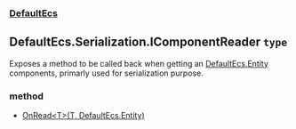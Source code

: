 ### [DefaultEcs](./DefaultEcs.md 'DefaultEcs')
## DefaultEcs.Serialization.IComponentReader `type`
Exposes a method to be called back when getting an [DefaultEcs.Entity](./DefaultEcs-Entity.md 'DefaultEcs.Entity') components, primarly used for serialization purpose.
### method
- [OnRead&lt;T&gt;(T, DefaultEcs.Entity)](./DefaultEcs-Serialization-IComponentReader-OnRead-T-(T-_DefaultEcs-Entity).md 'DefaultEcs.Serialization.IComponentReader.OnRead&lt;T&gt;(T, DefaultEcs.Entity)')
